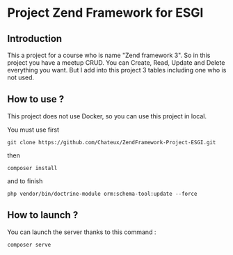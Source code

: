 # Project Zend Framework for ESGI

## Introduction

This a project for a course who is name "Zend framework 3". So in this project you have a meetup CRUD.
You can Create, Read, Update and Delete everything you want. But I add into this project 3 tables including one who is not used.


## How to use ?

This project does not use Docker, so you can use this project in local.


You must use first 

```
git clone https://github.com/Chateux/ZendFramework-Project-ESGI.git
```

then

```
composer install
```

and to finish

```
php vendor/bin/doctrine-module orm:schema-tool:update --force
```


## How to launch ?

You can launch the server thanks to this command :

```
composer serve
```
